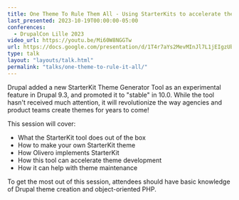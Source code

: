 ```yaml
---
title: One Theme To Rule Them All - Using StarterKits to accelerate theme development and reduce technical debt
last_presented: 2023-10-19T00:00:00-05:00
conferences:
  - DrupalCon Lille 2023
video_url: https://youtu.be/Mi60W8NGGTw
url: https://docs.google.com/presentation/d/1T4r7aYs2MevMInJl7L1jEIgzUbDCsyd4h1M2xQ75dRU/edit?usp=sharing
type: talk
layout: "layouts/talk.html"
permalink: "talks/one-theme-to-rule-it-all/"
---
```

Drupal added a new StarterKit Theme Generator Tool as an experimental feature in Drupal 9.3, and promoted it to "stable" in 10.0. While the tool hasn't received much attention, it will revolutionize the way agencies and product teams create themes for years to come!

This session will cover:
- What the StarterKit tool does out of the box
- How to make your own StarterKit theme
- How Olivero implements StarterKit
- How this tool can accelerate theme development
- How it can help with theme maintenance

To get the most out of this session, attendees should have basic knowledge of Drupal theme creation and object-oriented PHP.
